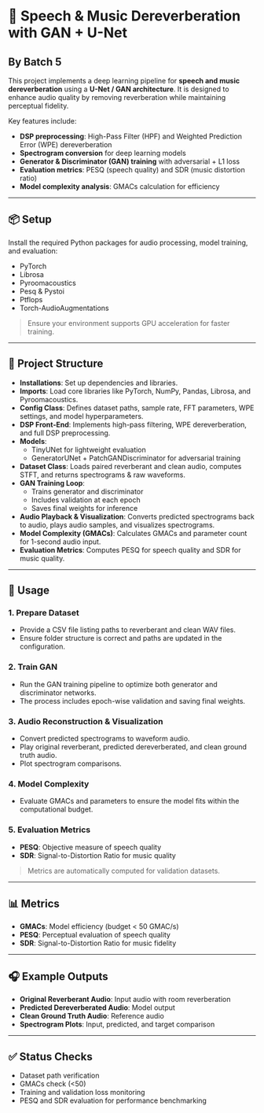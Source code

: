 # 🎵 Speech & Music Dereverberation with GAN + U-Net
## By Batch 5
This project implements a deep learning pipeline for **speech and music dereverberation** using a **U-Net / GAN architecture**. It is designed to enhance audio quality by removing reverberation while maintaining perceptual fidelity.

Key features include:

- **DSP preprocessing**: High-Pass Filter (HPF) and Weighted Prediction Error (WPE) dereverberation
- **Spectrogram conversion** for deep learning models
- **Generator & Discriminator (GAN) training** with adversarial + L1 loss
- **Evaluation metrics**: PESQ (speech quality) and SDR (music distortion ratio)
- **Model complexity analysis**: GMACs calculation for efficiency

---

## 📦 Setup

Install the required Python packages for audio processing, model training, and evaluation:

- PyTorch  
- Librosa  
- Pyroomacoustics  
- Pesq & Pystoi  
- Ptflops  
- Torch-AudioAugmentations  

> Ensure your environment supports GPU acceleration for faster training.

---

## 📂 Project Structure

- **Installations**: Set up dependencies and libraries.  
- **Imports**: Load core libraries like PyTorch, NumPy, Pandas, Librosa, and Pyroomacoustics.  
- **Config Class**: Defines dataset paths, sample rate, FFT parameters, WPE settings, and model hyperparameters.  
- **DSP Front-End**: Implements high-pass filtering, WPE dereverberation, and full DSP preprocessing.  
- **Models**:  
  - TinyUNet for lightweight evaluation  
  - GeneratorUNet + PatchGANDiscriminator for adversarial training  
- **Dataset Class**: Loads paired reverberant and clean audio, computes STFT, and returns spectrograms & raw waveforms.  
- **GAN Training Loop**:  
  - Trains generator and discriminator  
  - Includes validation at each epoch  
  - Saves final weights for inference  
- **Audio Playback & Visualization**: Converts predicted spectrograms back to audio, plays audio samples, and visualizes spectrograms.  
- **Model Complexity (GMACs)**: Calculates GMACs and parameter count for 1-second audio input.  
- **Evaluation Metrics**: Computes PESQ for speech quality and SDR for music quality.

---

## 🚀 Usage

### 1. Prepare Dataset
- Provide a CSV file listing paths to reverberant and clean WAV files.  
- Ensure folder structure is correct and paths are updated in the configuration.

### 2. Train GAN
- Run the GAN training pipeline to optimize both generator and discriminator networks.  
- The process includes epoch-wise validation and saving final weights.

### 3. Audio Reconstruction & Visualization
- Convert predicted spectrograms to waveform audio.  
- Play original reverberant, predicted dereverberated, and clean ground truth audio.  
- Plot spectrogram comparisons.

### 4. Model Complexity
- Evaluate GMACs and parameters to ensure the model fits within the computational budget.

### 5. Evaluation Metrics
- **PESQ**: Objective measure of speech quality  
- **SDR**: Signal-to-Distortion Ratio for music quality  

> Metrics are automatically computed for validation datasets.

---

## 📊 Metrics

- **GMACs**: Model efficiency (budget < 50 GMAC/s)  
- **PESQ**: Perceptual evaluation of speech quality  
- **SDR**: Signal-to-Distortion Ratio for music fidelity

---

## 🎧 Example Outputs

- **Original Reverberant Audio**: Input audio with room reverberation  
- **Predicted Dereverberated Audio**: Model output  
- **Clean Ground Truth Audio**: Reference audio  
- **Spectrogram Plots**: Input, predicted, and target comparison

---

## ✅ Status Checks

- Dataset path verification  
- GMACs check (<50)  
- Training and validation loss monitoring  
- PESQ and SDR evaluation for performance benchmarking
